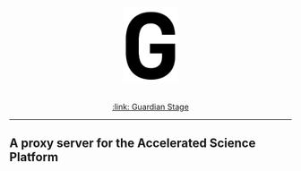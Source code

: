 <div align="center">
	<img src="static/img/favicon.svg" width="100px">
</div>
</br>

<p align="center">
	<a href="https://open.accelerator.cafe" target="_blank">
		:link: Guardian Stage
	</a>
</p>

---

## A proxy server for the Accelerated Science Platform
